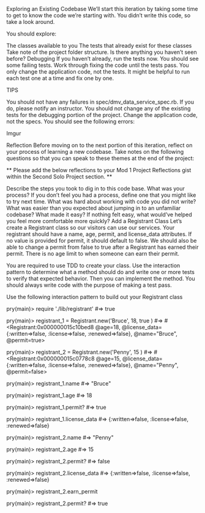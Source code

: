 Exploring an Existing Codebase
We’ll start this iteration by taking some time to get to know the code we’re starting with. You didn’t write this code, so take a look around.

You should explore:

The classes available to you
The tests that already exist for these classes
Take note of the project folder structure. Is there anything you haven’t seen before?
Debugging
If you haven’t already, run the tests now. You should see some failing tests. Work through fixing the code until the tests pass. You only change the application code, not the tests. It might be helpful to run each test one at a time and fix one by one.

TIPS

You should not have any failures in spec/dmv_data_service_spec.rb. If you do, please notify an instructor.
You should not change any of the existing tests for the debugging portion of the project. Change the application code, not the specs.
You should see the following errors:

Imgur

Reflection
Before moving on to the next portion of this iteration, reflect on your process of learning a new codebase. Take notes on the following questions so that you can speak to these themes at the end of the project:

** Please add the below reflections to your Mod 1 Project Reflections gist within the Second Solo Project section. **

Describe the steps you took to dig in to this code base. What was your process? If you don’t feel you had a process, define one that you might like to try next time.
What was hard about working with code you did not write?
What was easier than you expected about jumping in to an unfamiliar codebase? What made it easy? If nothing felt easy, what would’ve helped you feel more comfortable more quickly?
Add a Registrant Class
Let’s create a Registrant class so our visitors can use our services. Your registrant should have a name, age, permit, and license_data attributes. If no value is provided for permit, it should default to false. We should also be able to change a permit from false to true after a Registrant has earned their permit. There is no age limit to when someone can earn their permit.

You are required to use TDD to create your class. Use the interaction pattern to determine what a method should do and write one or more tests to verify that expected behavior. Then you can implement the method. You should always write code with the purpose of making a test pass.

Use the following interaction pattern to build out your Registrant class

pry(main)> require './lib/registrant'
#=> true

pry(main)> registrant_1 = Registrant.new('Bruce', 18, true )
#=> #<Registrant:0x000000015c10bed8 @age=18, @license_data={:written=>false, :license=>false, :renewed=>false}, @name="Bruce", @permit=true>

pry(main)> registrant_2 = Registrant.new('Penny', 15 )
#=> #<Registrant:0x000000015c0778c8 @age=15, @license_data={:written=>false, :license=>false, :renewed=>false}, @name="Penny", @permit=false>

pry(main)> registrant_1.name
#=> "Bruce"

pry(main)> registrant_1.age
#=> 18

pry(main)> registrant_1.permit?
#=> true

pry(main)> registrant_1.license_data
#=> {:written=>false, :license=>false, :renewed=>false}

pry(main)> registrant_2.name
#=> "Penny"

pry(main)> registrant_2.age
#=> 15

pry(main)> registrant_2.permit?
#=> false

pry(main)> registrant_2.license_data
#=> {:written=>false, :license=>false, :renewed=>false}

pry(main)> registrant_2.earn_permit

pry(main)> registrant_2.permit?
#=> true
